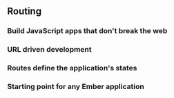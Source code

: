 ## Routing

### Build JavaScript apps that don't break the web

### URL driven development
### Routes define the application's states
### Starting point for any Ember application
